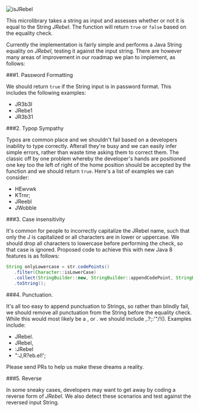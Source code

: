 ![isJRebel](https://zeroturnaround.com/wp-content/uploads/2016/04/isJRebel-April-fools-2016-v1.png "isJRebel Logo")

This microlibrary takes a string as input and assesses whether or not it is equal to the String *JRebel*. The function will return `true` or `false` based on the equality check.

Currently the implementation is fairly simple and performs a Java String equality on *JRebel*, testing it against the input string. There are however many areas of improvement in our roadmap we plan to implement, as follows:

###1. Password Formatting

We should return `true` if the String input is in password format. This includes the following examples:
* JR3b3l
* JRebe1
* JR3b31

###2. Typop Sympathy

Typos are common place and we shouldn't fail based on a developers inability to type correctly. Afterall they're busy and we can easily infer simple errors, rather than waste time asking them to correct them. The classic off by one problem whereby the developer's hands are positioned one key too the left of right of the home position should be accepted by the function and we should return `true`. Here's a list of examples we can consider: 

* HEwvwk
* KTrnr;
* JReebl
* JWobble

###3. Case insensitivity

It's common for people to incorrectly capitalize the JRebel name, such that only the J is capitalized or all characters are in lower or uppercase. We should drop all characters to lowercase before performing the check, so that case is ignored. Proposed code to achieve this with new Java 8 features is as follows:

```java
String onlyLowercase = str.codePoints()
   .filter(Character::isLowerCase)
   .collect(StringBuilder::new, StringBuilder::appendCodePoint, StringBuilder::append)
   .toString();
```

###4. Punctuation.

It's all too easy to append punctuation to Strings, so rather than blindly fail, we should remove all punctuation from the String before the equality check. While this would most likely be a , or . we should include ,.?;:'"/\!(). Examples include:

* JRebel.
* JRebel,
* :JRebel
* ":J,R?eb.el!';

Please send PRs to help us make these dreams a reality.

###5. Reverse

In some sneaky cases, developers may want to get away by coding a reverse form of *JRebel*. We also detect these scenarios and test against the reversed input String. 
